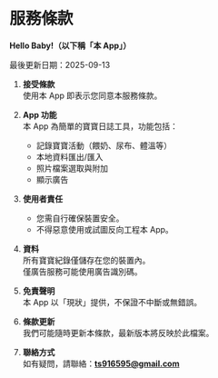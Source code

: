 # 服務條款

**Hello Baby!（以下稱「本 App」）**

最後更新日期：2025-09-13

1. **接受條款**  
   使用本 App 即表示您同意本服務條款。

2. **App 功能**  
   本 App 為簡單的寶寶日誌工具，功能包括：  
   - 記錄寶寶活動（餵奶、尿布、體溫等）  
   - 本地資料匯出/匯入  
   - 照片檔案選取與附加  
   - 顯示廣告

3. **使用者責任**  
   - 您需自行確保裝置安全。  
   - 不得惡意使用或試圖反向工程本 App。  

4. **資料**  
   所有寶寶紀錄僅儲存在您的裝置內。  
   僅廣告服務可能使用廣告識別碼。

5. **免責聲明**  
   本 App 以「現狀」提供，不保證不中斷或無錯誤。

6. **條款更新**  
   我們可能隨時更新本條款，最新版本將反映於此檔案。

7. **聯絡方式**  
   如有疑問，請聯絡：**ts916595@gmail.com**
